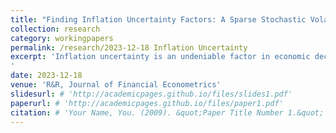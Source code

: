 ```yaml
---
title: "Finding Inflation Uncertainty Factors: A Sparse Stochastic Volatility Approach"
collection: research
category: workingpapers
permalink: /research/2023-12-18 Inflation Uncertainty
excerpt: 'Inflation uncertainty is an undeniable factor in economic decision-making. In this study, we investigate the factors that possess information on future inflation uncertainty among many observable macroeconomic variables and uncertainty indices. To do this, we estimate several inflation prediction models popular in the literature, allowing for stochastic volatility with predetermined variables. We apply the Dirac spike- and-slab prior to the volatility-explaining variables to detect relevant macroeconomic determinants of the inflation volatility process. Contrary to prior studies suggesting that the inflation level is essentially a unique factor explaining inflation uncertainty, our findings reveal that survey inflation expectations and the capacity utilization rate are significantly more relevant. These results remain robust to different models of inflation and horizons of future uncertainty.
'
date: 2023-12-18
venue: 'R&R, Journal of Financial Econometrics'
slidesurl: # 'http://academicpages.github.io/files/slides1.pdf'
paperurl: # 'http://academicpages.github.io/files/paper1.pdf'
citation: # 'Your Name, You. (2009). &quot;Paper Title Number 1.&quot; <i>Journal 1</i>. 1(1).'
---
```

